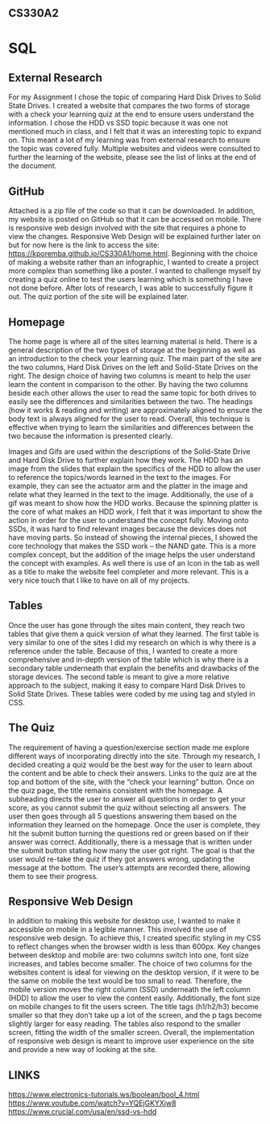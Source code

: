 ## CS330A2
# SQL

## External Research
For my Assignment I chose the topic of comparing Hard Disk Drives to Solid State Drives. I created a website that compares the two forms of storage with a check your learning quiz at the end to ensure users understand the information. I chose the HDD vs SSD topic because it was one not mentioned much in class, and I felt that it was an interesting topic to expand on. This meant a lot of my learning was from external research to ensure the topic was covered fully. Multiple websites and videos were consulted to further the learning of the website, please see the list of links at the end of the document. 

## GitHub
Attached is a zip file of the code so that it can be downloaded. In addition, my website is posted on GitHub so that it can be accessed on mobile. There is responsive web design involved with the site that requires a phone to view the changes. Responsive Web Design will be explained further later on but for now here is the link to access the site: https://kporemba.github.io/CS330A1/home.html. 
Beginning with the choice of making a website rather than an infographic, I wanted to create a project more complex than something like a poster. I wanted to challenge myself by creating a quiz online to test the users learning which is something I have not done before. After lots of research, I was able to successfully figure it out. The quiz portion of the site will be explained later. 

## Homepage
The home page is where all of the sites learning material is held. There is a general description of the two types of storage at the beginning as well as an introduction to the check your learning quiz. The main part of the site are the two columns, Hard Disk Drives on the left and Solid-State Drives on the right. The design choice of having two columns is meant to help the user learn the content in comparison to the other. By having the two columns beside each other allows the user to read the same topic for both drives to easily see the differences and similarities between the two. The headings (how it works & reading and writing) are approximately aligned to ensure the body text is always aligned for the user to read. Overall, this technique is effective when trying to learn the similarities and differences between the two because the information is presented clearly. 

Images and Gifs are used within the descriptions of the Solid-State Drive and Hard Disk Drive to further explain how they work. The HDD has an image from the slides that explain the specifics of the HDD to allow the user to reference the topics/words learned in the text to the images. For example, they can see the actuator arm and the platter in the image and relate what they learned in the text to the image. Additionally, the use of a gif was meant to show how the HDD works. Because the spinning platter is the core of what makes an HDD work, I felt that it was important to show the action in order for the user to understand the concept fully. Moving onto SSDs, it was hard to find relevant images because the devices does not have moving parts. So instead of showing the internal pieces, I showed the core technology that makes the SSD work – the NAND gate. This is a more complex concept, but the addition of the image helps the user understand the concept with examples. As well there is use of an Icon in the tab as well as a title to make the website feel completer and more relevant. This is a very nice touch that I like to have on all of my projects. 

## Tables
Once the user has gone through the sites main content, they reach two tables that give them a quick version of what they learned. The first table is very similar to one of the sites I did my research on which is why there is a reference under the table. Because of this, I wanted to create a more comprehensive and in-depth version of the table which is why there is a secondary table underneath that explain the benefits and drawbacks of the storage devices. The second table is meant to give a more relative approach to the subject, making it easy to compare Hard Disk Drives to Solid State Drives. These tables were coded by me using <table> tag and styled in CSS. 
	
## The Quiz
The requirement of having a question/exercise section made me explore different ways of incorporating directly into the site.  Through my research, I decided creating a quiz would be the best way for the user to learn about the content and be able to check their answers. Links to the quiz are at the top and bottom of the site, with the “check your learning” button. Once on the quiz page, the title remains consistent with the homepage. A subheading directs the user to answer all questions in order to get your score, as you cannot submit the quiz without selecting all answers. The user then goes through all 5 questions answering them based on the information they learned on the homepage. Once the user is complete, they hit the submit button turning the questions red or green based on if their answer was correct.  Additionally, there is a message that is written under the submit button stating how many the user got right. The goal is that the user would re-take the quiz if they got answers wrong, updating the message at the bottom. The user’s attempts are recorded there, allowing them to see their progress. 

## Responsive Web Design
In addition to making this website for desktop use, I wanted to make it accessible on mobile in a legible manner. This involved the use of responsive web design. To achieve this, I created specific styling in my CSS to reflect changes when the browser width is less than 600px.  Key changes between desktop and mobile are: two columns switch into one, font size increases, and tables become smaller. The choice of two columns for the websites content is ideal for viewing on the desktop version, if it were to be the same on mobile the text would be too small to read. Therefore, the mobile version moves the right column (SSD) underneath the left column (HDD) to allow the user to view the content easily. Additionally, the font size on mobile changes to fit the users screen. The title tags (h1/h2/h3) become smaller so that they don’t take up a lot of the screen, and the p tags become slightly larger for easy reading. The tables also respond to the smaller screen, fitting the width of the smaller screen. Overall, the implementation of responsive web design is meant to improve user experience on the site and provide a new way of looking at the site. 

## LINKS
https://www.electronics-tutorials.ws/boolean/bool_4.html
https://www.youtube.com/watch?v=YQEjGKYXjw8
https://www.crucial.com/usa/en/ssd-vs-hdd
